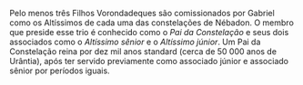 Pelo menos três Filhos Vorondadeques são comissionados por Gabriel como os Altíssimos de cada uma das constelações de Nébadon. O membro que preside esse trio é conhecido como o *Pai da Constelação* e seus dois associados como o *Altíssimo sênior* e o *Altíssimo júnior*. Um Pai da Constelação reina por dez mil anos standard (cerca de 50 000 anos de Urântia), após ter servido previamente como associado júnior e associado sênior por períodos iguais.
